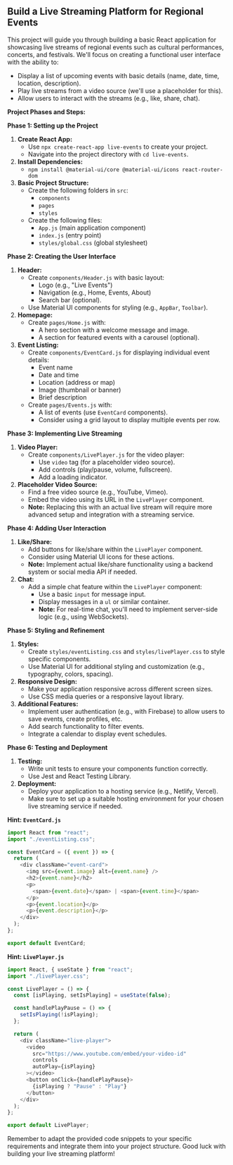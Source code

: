 ## Build a Live Streaming Platform for Regional Events

This project will guide you through building a basic React application for showcasing live streams of regional events such as cultural performances, concerts, and festivals. We'll focus on creating a functional user interface with the ability to:

* Display a list of upcoming events with basic details (name, date, time, location, description).
* Play live streams from a video source (we'll use a placeholder for this).
* Allow users to interact with the streams (e.g., like, share, chat).

**Project Phases and Steps:**

**Phase 1: Setting up the Project**

1.  **Create React App:**
    *   Use `npx create-react-app live-events` to create your project.
    *   Navigate into the project directory with `cd live-events`.
2.  **Install Dependencies:**
    *   `npm install @material-ui/core @material-ui/icons react-router-dom`
3.  **Basic Project Structure:**
    *   Create the following folders in `src`:
        *   `components`
        *   `pages`
        *   `styles`
    *   Create the following files:
        *   `App.js` (main application component)
        *   `index.js` (entry point)
        *   `styles/global.css` (global stylesheet)

**Phase 2: Creating the User Interface**

1.  **Header:**
    *   Create `components/Header.js` with basic layout:
        *   Logo (e.g., "Live Events")
        *   Navigation (e.g., Home, Events, About)
        *   Search bar (optional).
    *   Use Material UI components for styling (e.g., `AppBar`, `Toolbar`).
2.  **Homepage:**
    *   Create `pages/Home.js` with:
        *   A hero section with a welcome message and image.
        *   A section for featured events with a carousel (optional).
3.  **Event Listing:**
    *   Create `components/EventCard.js` for displaying individual event details:
        *   Event name
        *   Date and time
        *   Location (address or map)
        *   Image (thumbnail or banner)
        *   Brief description
    *   Create `pages/Events.js` with:
        *   A list of events (use `EventCard` components).
        *   Consider using a grid layout to display multiple events per row.

**Phase 3: Implementing Live Streaming**

1.  **Video Player:**
    *   Create `components/LivePlayer.js` for the video player:
        *   Use `video` tag (for a placeholder video source).
        *   Add controls (play/pause, volume, fullscreen).
        *   Add a loading indicator.
2.  **Placeholder Video Source:**
    *   Find a free video source (e.g., YouTube, Vimeo).
    *   Embed the video using its URL in the `LivePlayer` component.
    *   **Note:** Replacing this with an actual live stream will require more advanced setup and integration with a streaming service.

**Phase 4: Adding User Interaction**

1.  **Like/Share:**
    *   Add buttons for like/share within the `LivePlayer` component.
    *   Consider using Material UI icons for these actions.
    *   **Note:** Implement actual like/share functionality using a backend system or social media API if needed.
2.  **Chat:**
    *   Add a simple chat feature within the `LivePlayer` component:
        *   Use a basic `input` for message input.
        *   Display messages in a `ul` or similar container.
        *   **Note:** For real-time chat, you'll need to implement server-side logic (e.g., using WebSockets).

**Phase 5: Styling and Refinement**

1.  **Styles:**
    *   Create `styles/eventListing.css` and `styles/livePlayer.css` to style specific components.
    *   Use Material UI for additional styling and customization (e.g., typography, colors, spacing).
2.  **Responsive Design:**
    *   Make your application responsive across different screen sizes.
    *   Use CSS media queries or a responsive layout library.
3.  **Additional Features:**
    *   Implement user authentication (e.g., with Firebase) to allow users to save events, create profiles, etc.
    *   Add search functionality to filter events.
    *   Integrate a calendar to display event schedules.

**Phase 6: Testing and Deployment**

1.  **Testing:**
    *   Write unit tests to ensure your components function correctly.
    *   Use Jest and React Testing Library.
2.  **Deployment:**
    *   Deploy your application to a hosting service (e.g., Netlify, Vercel).
    *   Make sure to set up a suitable hosting environment for your chosen live streaming service if needed.

**Hint: `EventCard.js`**

```javascript
import React from "react";
import "./eventListing.css";

const EventCard = ({ event }) => {
  return (
    <div className="event-card">
      <img src={event.image} alt={event.name} />
      <h2>{event.name}</h2>
      <p>
        <span>{event.date}</span> | <span>{event.time}</span>
      </p>
      <p>{event.location}</p>
      <p>{event.description}</p>
    </div>
  );
};

export default EventCard;
```

**Hint: `LivePlayer.js`**

```javascript
import React, { useState } from "react";
import "./livePlayer.css";

const LivePlayer = () => {
  const [isPlaying, setIsPlaying] = useState(false);

  const handlePlayPause = () => {
    setIsPlaying(!isPlaying);
  };

  return (
    <div className="live-player">
      <video
        src="https://www.youtube.com/embed/your-video-id"
        controls
        autoPlay={isPlaying}
      ></video>
      <button onClick={handlePlayPause}>
        {isPlaying ? "Pause" : "Play"}
      </button>
    </div>
  );
};

export default LivePlayer;
```

Remember to adapt the provided code snippets to your specific requirements and integrate them into your project structure. Good luck with building your live streaming platform!
